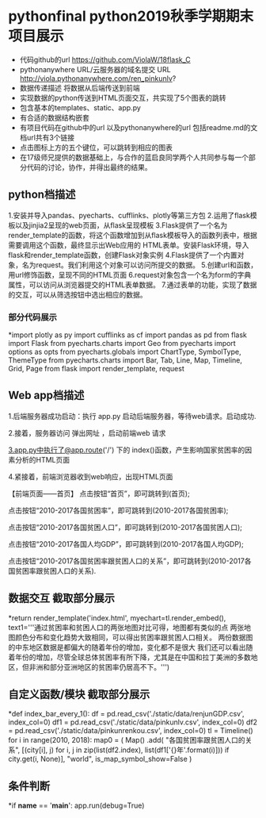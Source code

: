 # pythonfinal python2019秋季学期期末项目展示
* 代码github的url  https://github.com/ViolaW/18flask_C
* pythonanywhere URL/云服务器的域名提交 URL http://viola.pythonanywhere.com/ren_pinkunlv?
* 数据传递描述 将数据从后端传送到前端
* 实现数据的python传送到HTML页面交互，共实现了5个图表的跳转
* 包含基本的templates、static、app.py
* 有合适的数据结构嵌套
* 有项目代码在github中的url 以及pythonanywhere的url 包括readme.md的文档url共有3个链接
* 点击图标上方的五个键位，可以跳转到相应的图表
* 在17级师兄提供的数据基础上，与合作的蓝启良同学两个人共同参与每一个部分代码的讨论，协作，并得出最终的结果。
## python档描述
1.安装并导入pandas、pyecharts、cufflinks、plotly等第三方包
2.运用了flask模板以及jinjia2呈现的web页面，从flask呈现模板
3.Flask提供了一个名为render_template的函数，将这个函数增加到从flask模板导入的函数列表中，根据需要调用这个函数，最终显示出Web应用的 HTML表单。安装Flask环境，导入flask和render_template函数，创建Flask对象实例
4.Flask提供了一个内置对象，名为request。我们利用这个对象可以访问所提交的数据。
5.创建url和函数，用url修饰函数，呈现不同的HTML页面
6.request对象包含一个名为form的字典属性，可以访问从浏览器提交的HTML表单数据。
7.通过表单的功能，实现了数据的交互，可以从筛选按钮中选出相应的数据。
### 部分代码展示
*import plotly as py
import cufflinks as cf
import pandas as pd
from flask import Flask
from pyecharts.charts import Geo
from pyecharts import options as opts
from pyecharts.globals import ChartType, SymbolType, ThemeType
from pyecharts.charts import Bar, Tab, Line, Map, Timeline, Grid, Page
from flask import render_template, request

## Web app档描述
1.后端服务器成功启动：执行 app.py 启动后端服务器，等待web请求。启动成功.

2.接着，服务器访问 弹出网址 ，启动前端web 请求

3.app.py中执行了@app.route('/') 下的 index()函数，产生影响国家贫困率的因素分析的HTML页面

4.紧接着，前端浏览器收到web响应，出现HTML页面

【前端页面——首页】
点击按钮“首页”，即可跳转到(首页);

点击按钮“2010-2017各国贫困率”，即可跳转到(2010-2017各国贫困率);

点击按钮“2010-2017各国贫困人口”，即可跳转到(2010-2017各国贫困人口);

点击按钮“2010-2017各国人均GDP”，即可跳转到(2010-2017各国人均GDP);

点击按钮“2010-2017各国贫困率跟贫困人口的关系”，即可跳转到(2010-2017各国贫困率跟贫困人口的关系).

## 数据交互 截取部分展示
 *return render_template('index.html',
                           myechart=tl.render_embed(),
                           text1='''通过贫困率和贫困人口的两张地图对比可得，地图都有类似的点 两张地图颜色分布和变化趋势大致相同，可以得出贫困率跟贫困人口相关。
                            两份数据图的中东地区数据是都偏大的随着年份的增加，变化都不是很大 我们还可以看出随着年份的增加，尽管全球总体贫困率有所下降，尤其是在中国和拉丁美洲的多数地区，但非洲和部分亚洲地区的贫困率仍居高不下。''')

## 自定义函数/模块 截取部分展示
 *def index_bar_every_1():
    df = pd.read_csv('./static/data/renjunGDP.csv', index_col=0)
    df1 = pd.read_csv('./static/data/pinkunlv.csv', index_col=0)
    df2 = pd.read_csv('./static/data/pinkunrenkou.csv', index_col=0)
    tl = Timeline()
    for i in range(2010, 2018):
        map0 = (
            Map()
                .add(
                "各国贫困率跟贫困人口的关系",
                [(city[i], j) for i, j in zip(list(df2.index), list(df1['{}年'.format(i)])) if city.get(i, None)],
                "world", is_map_symbol_show=False
            )

## 条件判断
*if __name__ == '__main__':
    app.run(debug=True)
